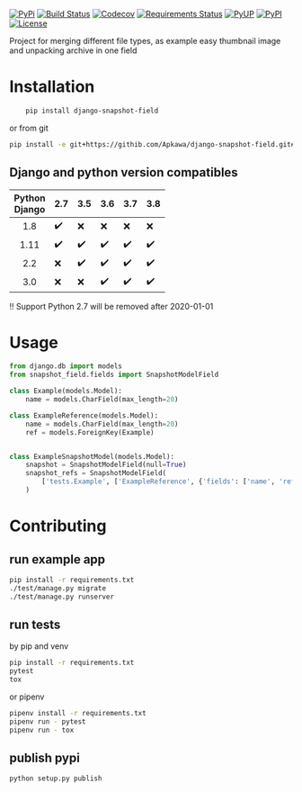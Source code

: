 [![PyPi](https://img.shields.io/pypi/v/django-snapshot-field.svg)](https://pypi.python.org/pypi/django-snapshot-field)
[![Build Status](https://travis-ci.org/Apkawa/django-snapshot-field.svg?branch=master)](https://travis-ci.org/Apkawa/django-snapshot-field)
[![Codecov](https://codecov.io/gh/Apkawa/django-snapshot-field/branch/master/graph/badge.svg)](https://codecov.io/gh/Apkawa/django-snapshot-field)
[![Requirements Status](https://requires.io/github/Apkawa/django-snapshot-field/requirements.svg?branch=master)](https://requires.io/github/Apkawa/django-snapshot-field/requirements/?branch=master)
[![PyUP](https://pyup.io/repos/github/Apkawa/django-snapshot-field/shield.svg)](https://pyup.io/repos/github/Apkawa/django-snapshot-field)
[![PyPI](https://img.shields.io/pypi/pyversions/django-snapshot-field.svg)](https://pypi.python.org/pypi/django-snapshot-field)
[![License](https://img.shields.io/badge/license-MIT-blue.svg)](LICENSE)

Project for merging different file types, as example easy thumbnail image and unpacking archive in one field

# Installation

```bash
    pip install django-snapshot-field
```

or from git

```bash
pip install -e git+https://githib.com/Apkawa/django-snapshot-field.git#egg=django-snapshot-field
```

## Django and python version compatibles


| Python<br/>Django |      2.7           |        3.5         |      3.6           |      3.7           |       3.8          |
|:-----------------:|--------------------|--------------------|--------------------|--------------------|--------------------|
| 1.8               | :heavy_check_mark: |       :x:          |      :x:           |       :x:          |      :x:           |
| 1.11              | :heavy_check_mark: | :heavy_check_mark: | :heavy_check_mark: | :heavy_check_mark: | :heavy_check_mark: |
| 2.2               |       :x:          | :heavy_check_mark: | :heavy_check_mark: | :heavy_check_mark: | :heavy_check_mark: |
| 3.0               |       :x:          |       :x:          | :heavy_check_mark: | :heavy_check_mark: | :heavy_check_mark: |

:bangbang: Support Python 2.7 will be removed after 2020-01-01

# Usage

```python
from django.db import models
from snapshot_field.fields import SnapshotModelField

class Example(models.Model):
    name = models.CharField(max_length=20)

class ExampleReference(models.Model):
    name = models.CharField(max_length=20)
    ref = models.ForeignKey(Example)


class ExampleSnapshotModel(models.Model):
    snapshot = SnapshotModelField(null=True)
    snapshot_refs = SnapshotModelField(
        ['tests.Example', ['ExampleReference', {'fields': ['name', 'ref'], 'refs': ['ref']}]]
    )
```

# Contributing

## run example app

```bash
pip install -r requirements.txt
./test/manage.py migrate
./test/manage.py runserver
```

## run tests

by pip and venv
```bash
pip install -r requirements.txt
pytest
tox
```

or pipenv

```bash
pipenv install -r requirements.txt
pipenv run - pytest
pipenv run - tox

```

## publish pypi

```bash
python setup.py publish
```






